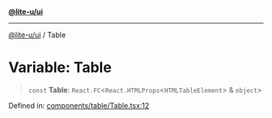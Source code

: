 [**@lite-u/ui**](../README.md)

***

[@lite-u/ui](../README.md) / Table

# Variable: Table

> `const` **Table**: `React.FC`\<`React.HTMLProps`\<`HTMLTableElement`\> & `object`\>

Defined in: [components/table/Table.tsx:12](https://github.com/lite-u/ui/blob/a3383afe980399ed13aacd297829ecf246b98c24/src/components/table/Table.tsx#L12)

